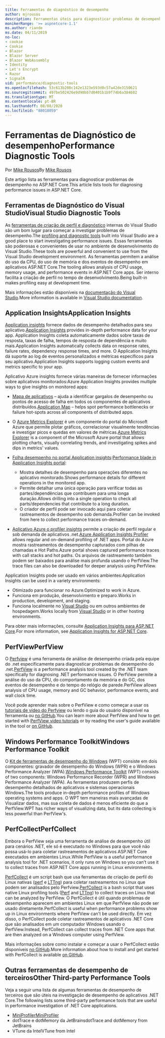 ```yaml
---
title: Ferramentas de diagnóstico de desempenho
author: mjrousos
description: Ferramentas úteis para diagnosticar problemas de desempenho em aplicativos ASP.NET Core.
monikerRange: '>= aspnetcore-1.1'
ms.author: riande
ms.date: 04/11/2019
no-loc:
- cookie
- Cookie
- Blazor
- Blazor Server
- Blazor WebAssembly
- Identity
- Let's Encrypt
- Razor
- SignalR
uid: performance/diagnostic-tools
ms.openlocfilehash: 53c613b208c142e1323e593d0c57a42de3150621
ms.sourcegitcommit: 497be502426e9d90bb7d0401b1b9f74b6a384682
ms.translationtype: MT
ms.contentlocale: pt-BR
ms.lasthandoff: 08/08/2020
ms.locfileid: "88018059"
---
```

# <a name="performance-diagnostic-tools"></a><span data-ttu-id="5eff9-103">Ferramentas de Diagnóstico de desempenho</span><span class="sxs-lookup"><span data-stu-id="5eff9-103">Performance Diagnostic Tools</span></span>

<span data-ttu-id="5eff9-104">Por [Mike Rousos](https://github.com/mjrousos)</span><span class="sxs-lookup"><span data-stu-id="5eff9-104">By [Mike Rousos](https://github.com/mjrousos)</span></span>

<span data-ttu-id="5eff9-105">Este artigo lista as ferramentas para diagnosticar problemas de desempenho no ASP.NET Core.</span><span class="sxs-lookup"><span data-stu-id="5eff9-105">This article lists tools for diagnosing performance issues in ASP.NET Core.</span></span>

## <a name="visual-studio-diagnostic-tools"></a><span data-ttu-id="5eff9-106">Ferramentas de Diagnóstico do Visual Studio</span><span class="sxs-lookup"><span data-stu-id="5eff9-106">Visual Studio Diagnostic Tools</span></span>

<span data-ttu-id="5eff9-107">As [ferramentas de criação de perfil e diagnóstico](/visualstudio/profiling) internas do Visual Studio são um bom lugar para começar a investigar problemas de desempenho.</span><span class="sxs-lookup"><span data-stu-id="5eff9-107">The [profiling and diagnostic tools](/visualstudio/profiling) built into Visual Studio are a good place to start investigating performance issues.</span></span> <span data-ttu-id="5eff9-108">Essas ferramentas são poderosas e convenientes de usar no ambiente de desenvolvimento do Visual Studio.</span><span class="sxs-lookup"><span data-stu-id="5eff9-108">These tools are powerful and convenient to use from the Visual Studio development environment.</span></span> <span data-ttu-id="5eff9-109">As ferramentas permitem a análise do uso da CPU, do uso de memória e dos eventos de desempenho em aplicativos ASP.NET Core.</span><span class="sxs-lookup"><span data-stu-id="5eff9-109">The tooling allows analysis of CPU usage, memory usage, and performance events in ASP.NET Core apps.</span></span> <span data-ttu-id="5eff9-110">Ser interno facilita a criação de perfil no tempo de desenvolvimento.</span><span class="sxs-lookup"><span data-stu-id="5eff9-110">Being built-in makes profiling easy at development time.</span></span>

<span data-ttu-id="5eff9-111">Mais informações estão disponíveis na [documentação do Visual Studio](/visualstudio/profiling/profiling-overview).</span><span class="sxs-lookup"><span data-stu-id="5eff9-111">More information is available in [Visual Studio documentation](/visualstudio/profiling/profiling-overview).</span></span>

## <a name="application-insights"></a><span data-ttu-id="5eff9-112">Application Insights</span><span class="sxs-lookup"><span data-stu-id="5eff9-112">Application Insights</span></span>

<span data-ttu-id="5eff9-113">[Application insights](/azure/application-insights/app-insights-overview) fornece dados de desempenho detalhados para seu aplicativo.</span><span class="sxs-lookup"><span data-stu-id="5eff9-113">[Application Insights](/azure/application-insights/app-insights-overview) provides in-depth performance data for your app.</span></span> <span data-ttu-id="5eff9-114">Application Insights coleta automaticamente dados sobre taxas de resposta, taxas de falha, tempos de resposta de dependência e muito mais.</span><span class="sxs-lookup"><span data-stu-id="5eff9-114">Application Insights automatically collects data on response rates, failure rates, dependency response times, and more.</span></span> <span data-ttu-id="5eff9-115">O Application Insights dá suporte ao log de eventos personalizados e métricas específicos para seu aplicativo.</span><span class="sxs-lookup"><span data-stu-id="5eff9-115">Application Insights supports logging custom events and metrics specific to your app.</span></span>

<span data-ttu-id="5eff9-116">Aplicativo Azure insights fornece várias maneiras de fornecer informações sobre aplicativos monitorados:</span><span class="sxs-lookup"><span data-stu-id="5eff9-116">Azure Application Insights provides multiple ways to give insights on monitored apps:</span></span>

- <span data-ttu-id="5eff9-117">[Mapa de aplicativos](/azure/application-insights/app-insights-app-map) – ajuda a identificar gargalos de desempenho ou pontos de acesso de falha em todos os componentes de aplicativos distribuídos.</span><span class="sxs-lookup"><span data-stu-id="5eff9-117">[Application Map](/azure/application-insights/app-insights-app-map) – helps spot performance bottlenecks or failure hot-spots across all components of distributed apps.</span></span>
- <span data-ttu-id="5eff9-118">O [Azure Metrics Explorer](/azure/azure-monitor/platform/metrics-getting-started) é um componente do portal do Microsoft Azure que permite plotar gráficos, correlacionar visualmente tendências e investigar picos e quedas em valores de métricas.</span><span class="sxs-lookup"><span data-stu-id="5eff9-118">[Azure Metrics Explorer](/azure/azure-monitor/platform/metrics-getting-started) is a component of the Microsoft Azure portal that allows plotting charts, visually correlating trends, and investigating spikes and dips in metrics' values.</span></span>
- <span data-ttu-id="5eff9-119">[Folha desempenho no portal Application insights](/azure/application-insights/app-insights-tutorial-performance):</span><span class="sxs-lookup"><span data-stu-id="5eff9-119">[Performance blade in Application Insights portal](/azure/application-insights/app-insights-tutorial-performance):</span></span>

  - <span data-ttu-id="5eff9-120">Mostra detalhes de desempenho para operações diferentes no aplicativo monitorado.</span><span class="sxs-lookup"><span data-stu-id="5eff9-120">Shows performance details for different operations in the monitored app.</span></span>
  - <span data-ttu-id="5eff9-121">Permite detalhar uma única operação para verificar todas as partes/dependências que contribuem para uma longa duração.</span><span class="sxs-lookup"><span data-stu-id="5eff9-121">Allows drilling into a single operation to check all parts/dependencies that contribute to a long duration.</span></span>
  - <span data-ttu-id="5eff9-122">O criador de perfil pode ser invocado aqui para coletar rastreamentos de desempenho sob demanda.</span><span class="sxs-lookup"><span data-stu-id="5eff9-122">Profiler can be invoked from here to collect performance traces on-demand.</span></span>

- <span data-ttu-id="5eff9-123">[Aplicativo Azure o profiler insights](/azure/azure-monitor/app/profiler) permite a criação de perfil regular e sob demanda de aplicativos .net.</span><span class="sxs-lookup"><span data-stu-id="5eff9-123">[Azure Application Insights Profiler](/azure/azure-monitor/app/profiler) allows regular and on-demand profiling of .NET apps.</span></span>  <span data-ttu-id="5eff9-124">Portal do Azure mostra rastreamentos de desempenho capturados com pilhas de chamadas e Hot Paths.</span><span class="sxs-lookup"><span data-stu-id="5eff9-124">Azure portal shows captured performance traces with call stacks and hot paths.</span></span> <span data-ttu-id="5eff9-125">Os arquivos de rastreamento também podem ser baixados para análise mais profunda usando o PerfView.</span><span class="sxs-lookup"><span data-stu-id="5eff9-125">The trace files can also be downloaded for deeper analysis using PerfView.</span></span>

<span data-ttu-id="5eff9-126">Application Insights pode ser usado em vários ambientes:</span><span class="sxs-lookup"><span data-stu-id="5eff9-126">Application Insights can be used in a variety environments:</span></span>

- <span data-ttu-id="5eff9-127">Otimizado para funcionar no Azure.</span><span class="sxs-lookup"><span data-stu-id="5eff9-127">Optimized to work in Azure.</span></span>
- <span data-ttu-id="5eff9-128">Funciona em produção, desenvolvimento e preparo.</span><span class="sxs-lookup"><span data-stu-id="5eff9-128">Works in production, development, and staging.</span></span>
- <span data-ttu-id="5eff9-129">Funciona localmente no [Visual Studio](/azure/application-insights/app-insights-visual-studio) ou em outros ambientes de hospedagem.</span><span class="sxs-lookup"><span data-stu-id="5eff9-129">Works locally from [Visual Studio](/azure/application-insights/app-insights-visual-studio) or in other hosting environments.</span></span>

<span data-ttu-id="5eff9-130">Para obter mais informações, consulte [Application Insights para ASP.NET Core](/azure/application-insights/app-insights-asp-net-core).</span><span class="sxs-lookup"><span data-stu-id="5eff9-130">For more information, see [Application Insights for ASP.NET Core](/azure/application-insights/app-insights-asp-net-core).</span></span>

## <a name="perfview"></a><span data-ttu-id="5eff9-131">PerfView</span><span class="sxs-lookup"><span data-stu-id="5eff9-131">PerfView</span></span>

<span data-ttu-id="5eff9-132">O [Perfview](https://github.com/Microsoft/perfview) é uma ferramenta de análise de desempenho criada pela equipe do .net especificamente para diagnosticar problemas de desempenho do .net.</span><span class="sxs-lookup"><span data-stu-id="5eff9-132">[PerfView](https://github.com/Microsoft/perfview) is a performance analysis tool created by the .NET team specifically for diagnosing .NET performance issues.</span></span> <span data-ttu-id="5eff9-133">O PerfView permite a análise do uso da CPU, do comportamento da memória e do GC, dos eventos de desempenho e do tempo do relógio de parede.</span><span class="sxs-lookup"><span data-stu-id="5eff9-133">PerfView allows analysis of CPU usage, memory and GC behavior, performance events, and wall clock time.</span></span>

<span data-ttu-id="5eff9-134">Você pode aprender mais sobre o PerfView e como começar a usar os [tutoriais de vídeo do Perfview](https://channel9.msdn.com/Series/PerfView-Tutorial) ou lendo o guia do usuário disponível na ferramenta ou [no GitHub](https://github.com/Microsoft/perfview).</span><span class="sxs-lookup"><span data-stu-id="5eff9-134">You can learn more about PerfView and how to get started with [PerfView video tutorials](https://channel9.msdn.com/Series/PerfView-Tutorial) or by reading the user's guide available in the tool or [on GitHub](https://github.com/Microsoft/perfview).</span></span>

## <a name="windows-performance-toolkit"></a><span data-ttu-id="5eff9-135">Windows Performance Toolkit</span><span class="sxs-lookup"><span data-stu-id="5eff9-135">Windows Performance Toolkit</span></span>

<span data-ttu-id="5eff9-136">O [Kit de ferramentas de desempenho do Windows](/windows-hardware/test/wpt/) (WPT) consiste em dois componentes: gravador de desempenho do Windows (WPR) e o Windows Performance Analyzer (WPA).</span><span class="sxs-lookup"><span data-stu-id="5eff9-136">[Windows Performance Toolkit](/windows-hardware/test/wpt/) (WPT) consists of two components: Windows Performance Recorder (WPR) and Windows Performance Analyzer (WPA).</span></span> <span data-ttu-id="5eff9-137">As ferramentas produzem perfis de desempenho detalhados de aplicativos e sistemas operacionais Windows.</span><span class="sxs-lookup"><span data-stu-id="5eff9-137">The tools produce in-depth performance profiles of Windows operating systems and apps.</span></span> <span data-ttu-id="5eff9-138">O WPT tem maneiras mais avançadas de Visualizar dados, mas sua coleta de dados é menos eficiente do que a PerfView.</span><span class="sxs-lookup"><span data-stu-id="5eff9-138">WPT has richer ways of visualizing data, but its data collecting is less powerful than PerfView's.</span></span>

## <a name="perfcollect"></a><span data-ttu-id="5eff9-139">PerfCollect</span><span class="sxs-lookup"><span data-stu-id="5eff9-139">PerfCollect</span></span>

<span data-ttu-id="5eff9-140">Embora o PerfView seja uma ferramenta de análise de desempenho útil para cenários .NET, ele só é executado no Windows para que você não possa usá-lo para coletar rastreamentos de aplicativos ASP.NET Core executados em ambientes Linux.</span><span class="sxs-lookup"><span data-stu-id="5eff9-140">While PerfView is a useful performance analysis tool for .NET scenarios, it only runs on Windows so you can't use it to collect traces from ASP.NET Core apps running in Linux environments.</span></span>

<span data-ttu-id="5eff9-141">[PerfCollect](https://github.com/dotnet/coreclr/blob/master/Documentation/project-docs/linux-performance-tracing.md) é um script bash que usa ferramentas de criação de perfil do Linux nativas ([perf](https://perf.wiki.kernel.org/index.php/Main_Page) e [LTTng](https://lttng.org/)) para coletar rastreamentos no Linux que podem ser analisados pelo Perfview.</span><span class="sxs-lookup"><span data-stu-id="5eff9-141">[PerfCollect](https://github.com/dotnet/coreclr/blob/master/Documentation/project-docs/linux-performance-tracing.md) is a bash script that uses native Linux profiling tools ([Perf](https://perf.wiki.kernel.org/index.php/Main_Page) and [LTTng](https://lttng.org/)) to collect traces on Linux that can be analyzed by PerfView.</span></span> <span data-ttu-id="5eff9-142">O PerfCollect é útil quando problemas de desempenho aparecem em ambientes Linux em que PerfView não pode ser usado diretamente.</span><span class="sxs-lookup"><span data-stu-id="5eff9-142">PerfCollect is useful when performance problems show up in Linux environments where PerfView can't be used directly.</span></span> <span data-ttu-id="5eff9-143">Em vez disso, o PerfCollect pode coletar rastreamentos de aplicativos .NET Core que são analisados em um computador Windows usando o PerfView.</span><span class="sxs-lookup"><span data-stu-id="5eff9-143">Instead, PerfCollect can collect traces from .NET Core apps that are then analyzed on a Windows computer using PerfView.</span></span>

<span data-ttu-id="5eff9-144">Mais informações sobre como instalar e começar a usar o PerfCollect estão disponíveis [no GitHub](https://github.com/dotnet/coreclr/blob/master/Documentation/project-docs/linux-performance-tracing.md).</span><span class="sxs-lookup"><span data-stu-id="5eff9-144">More information about how to install and get started with PerfCollect is available [on GitHub](https://github.com/dotnet/coreclr/blob/master/Documentation/project-docs/linux-performance-tracing.md).</span></span>

## <a name="other-third-party-performance-tools"></a><span data-ttu-id="5eff9-145">Outras ferramentas de desempenho de terceiros</span><span class="sxs-lookup"><span data-stu-id="5eff9-145">Other Third-party Performance Tools</span></span>

<span data-ttu-id="5eff9-146">Veja a seguir uma lista de algumas ferramentas de desempenho de terceiros que são úteis na investigação de desempenho de aplicativos .NET Core.</span><span class="sxs-lookup"><span data-stu-id="5eff9-146">The following lists some third-party performance tools that are useful in performance investigation of .NET Core applications.</span></span>

- [<span data-ttu-id="5eff9-147">MiniProfiler</span><span class="sxs-lookup"><span data-stu-id="5eff9-147">MiniProfiler</span></span>](https://miniprofiler.com/)
- <span data-ttu-id="5eff9-148">dotTrace e dotMemory da JetBrains</span><span class="sxs-lookup"><span data-stu-id="5eff9-148">dotTrace and dotMemory from JetBrains</span></span>
- <span data-ttu-id="5eff9-149">VTune da Intel</span><span class="sxs-lookup"><span data-stu-id="5eff9-149">VTune from Intel</span></span>
